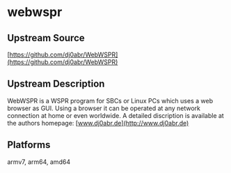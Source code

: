 # webwspr

## Upstream Source

[https://github.com/dj0abr/WebWSPR](https://github.com/dj0abr/WebWSPR)

## Upstream Description

WebWSPR is a WSPR program for SBCs or Linux PCs which uses a web browser as GUI. Using a browser it can be operated at any network connection at home or even worldwide. A detailed discription is available at the authors homepage: [www.dj0abr.de](http://www.dj0abr.de)

## Platforms

armv7, arm64, amd64
